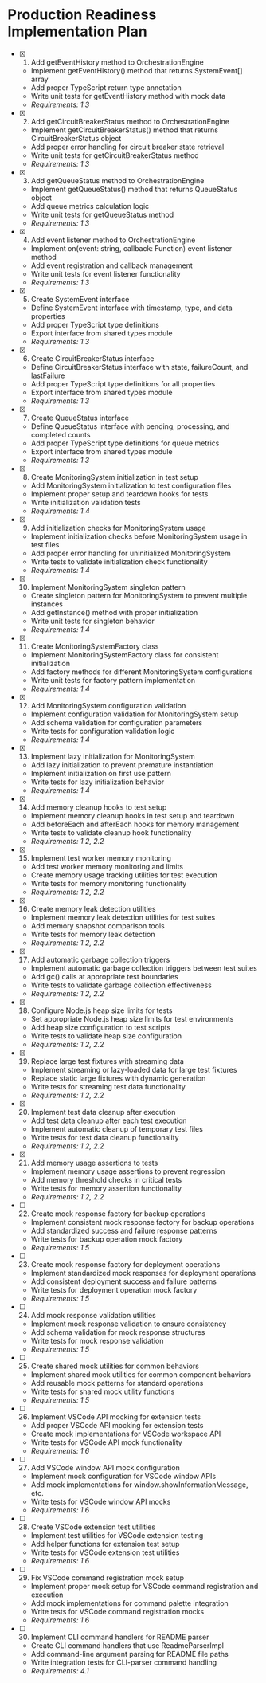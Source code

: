 # Production Readiness Implementation Plan

- [x] 1. Add getEventHistory method to OrchestrationEngine






  - Implement getEventHistory() method that returns SystemEvent[] array
  - Add proper TypeScript return type annotation
  - Write unit tests for getEventHistory method with mock data
  - _Requirements: 1.3_

- [x] 2. Add getCircuitBreakerStatus method to OrchestrationEngine









  - Implement getCircuitBreakerStatus() method that returns CircuitBreakerStatus object
  - Add proper error handling for circuit breaker state retrieval
  - Write unit tests for getCircuitBreakerStatus method
  - _Requirements: 1.3_

- [x] 3. Add getQueueStatus method to OrchestrationEngine





  - Implement getQueueStatus() method that returns QueueStatus object
  - Add queue metrics calculation logic
  - Write unit tests for getQueueStatus method
  - _Requirements: 1.3_

- [x] 4. Add event listener method to OrchestrationEngine





  - Implement on(event: string, callback: Function) event listener method
  - Add event registration and callback management
  - Write unit tests for event listener functionality
  - _Requirements: 1.3_

- [x] 5. Create SystemEvent interface





  - Define SystemEvent interface with timestamp, type, and data properties
  - Add proper TypeScript type definitions
  - Export interface from shared types module
  - _Requirements: 1.3_

- [x] 6. Create CircuitBreakerStatus interface










  - Define CircuitBreakerStatus interface with state, failureCount, and lastFailure
  - Add proper TypeScript type definitions for all properties
  - Export interface from shared types module
  - _Requirements: 1.3_

- [x] 7. Create QueueStatus interface







  - Define QueueStatus interface with pending, processing, and completed counts
  - Add proper TypeScript type definitions for queue metrics
  - Export interface from shared types module
  - _Requirements: 1.3_

- [x] 8. Create MonitoringSystem initialization in test setup





  - Add MonitoringSystem initialization to test configuration files
  - Implement proper setup and teardown hooks for tests
  - Write initialization validation tests
  - _Requirements: 1.4_

- [x] 9. Add initialization checks for MonitoringSystem usage





  - Implement initialization checks before MonitoringSystem usage in test files
  - Add proper error handling for uninitialized MonitoringSystem
  - Write tests to validate initialization check functionality
  - _Requirements: 1.4_

- [x] 10. Implement MonitoringSystem singleton pattern





  - Create singleton pattern for MonitoringSystem to prevent multiple instances
  - Add getInstance() method with proper initialization
  - Write unit tests for singleton behavior
  - _Requirements: 1.4_

- [x] 11. Create MonitoringSystemFactory class





  - Implement MonitoringSystemFactory class for consistent initialization
  - Add factory methods for different MonitoringSystem configurations
  - Write unit tests for factory pattern implementation
  - _Requirements: 1.4_

- [x] 12. Add MonitoringSystem configuration validation





  - Implement configuration validation for MonitoringSystem setup
  - Add schema validation for configuration parameters
  - Write tests for configuration validation logic
  - _Requirements: 1.4_

- [x] 13. Implement lazy initialization for MonitoringSystem




  - Add lazy initialization to prevent premature instantiation
  - Implement initialization on first use pattern
  - Write tests for lazy initialization behavior
  - _Requirements: 1.4_

- [x] 14. Add memory cleanup hooks to test setup




  - Implement memory cleanup hooks in test setup and teardown
  - Add beforeEach and afterEach hooks for memory management
  - Write tests to validate cleanup hook functionality
  - _Requirements: 1.2, 2.2_

- [x] 15. Implement test worker memory monitoring




  - Add test worker memory monitoring and limits
  - Create memory usage tracking utilities for test execution
  - Write tests for memory monitoring functionality
  - _Requirements: 1.2, 2.2_

- [x] 16. Create memory leak detection utilities








  - Implement memory leak detection utilities for test suites
  - Add memory snapshot comparison tools
  - Write tests for memory leak detection
  - _Requirements: 1.2, 2.2_

- [x] 17. Add automatic garbage collection triggers





  - Implement automatic garbage collection triggers between test suites
  - Add gc() calls at appropriate test boundaries
  - Write tests to validate garbage collection effectiveness
  - _Requirements: 1.2, 2.2_

- [x] 18. Configure Node.js heap size limits for tests




  - Set appropriate Node.js heap size limits for test environments
  - Add heap size configuration to test scripts
  - Write tests to validate heap size configuration
  - _Requirements: 1.2, 2.2_

- [x] 19. Replace large test fixtures with streaming data





  - Implement streaming or lazy-loaded data for large test fixtures
  - Replace static large fixtures with dynamic generation
  - Write tests for streaming test data functionality
  - _Requirements: 1.2, 2.2_

- [x] 20. Implement test data cleanup after execution







  - Add test data cleanup after each test execution
  - Implement automatic cleanup of temporary test files
  - Write tests for test data cleanup functionality
  - _Requirements: 1.2, 2.2_

- [x] 21. Add memory usage assertions to tests



  - Implement memory usage assertions to prevent regression
  - Add memory threshold checks in critical tests
  - Write tests for memory assertion functionality
  - _Requirements: 1.2, 2.2_

- [ ] 22. Create mock response factory for backup operations
  - Implement consistent mock response factory for backup operations
  - Add standardized success and failure response patterns
  - Write tests for backup operation mock factory
  - _Requirements: 1.5_

- [ ] 23. Create mock response factory for deployment operations
  - Implement standardized mock responses for deployment operations
  - Add consistent deployment success and failure patterns
  - Write tests for deployment operation mock factory
  - _Requirements: 1.5_

- [ ] 24. Add mock response validation utilities
  - Implement mock response validation to ensure consistency
  - Add schema validation for mock response structures
  - Write tests for mock response validation
  - _Requirements: 1.5_

- [ ] 25. Create shared mock utilities for common behaviors
  - Implement shared mock utilities for common component behaviors
  - Add reusable mock patterns for standard operations
  - Write tests for shared mock utility functions
  - _Requirements: 1.5_

- [ ] 26. Implement VSCode API mocking for extension tests
  - Add proper VSCode API mocking for extension tests
  - Create mock implementations for VSCode workspace API
  - Write tests for VSCode API mock functionality
  - _Requirements: 1.6_

- [ ] 27. Add VSCode window API mock configuration
  - Implement mock configuration for VSCode window APIs
  - Add mock implementations for window.showInformationMessage, etc.
  - Write tests for VSCode window API mocks
  - _Requirements: 1.6_

- [ ] 28. Create VSCode extension test utilities
  - Implement test utilities for VSCode extension testing
  - Add helper functions for extension test setup
  - Write tests for VSCode extension test utilities
  - _Requirements: 1.6_

- [ ] 29. Fix VSCode command registration mock setup
  - Implement proper mock setup for VSCode command registration and execution
  - Add mock implementations for command palette integration
  - Write tests for VSCode command registration mocks
  - _Requirements: 1.6_

- [ ] 30. Implement CLI command handlers for README parser
  - Create CLI command handlers that use ReadmeParserImpl
  - Add command-line argument parsing for README file paths
  - Write integration tests for CLI-parser command handling
  - _Requirements: 4.1_